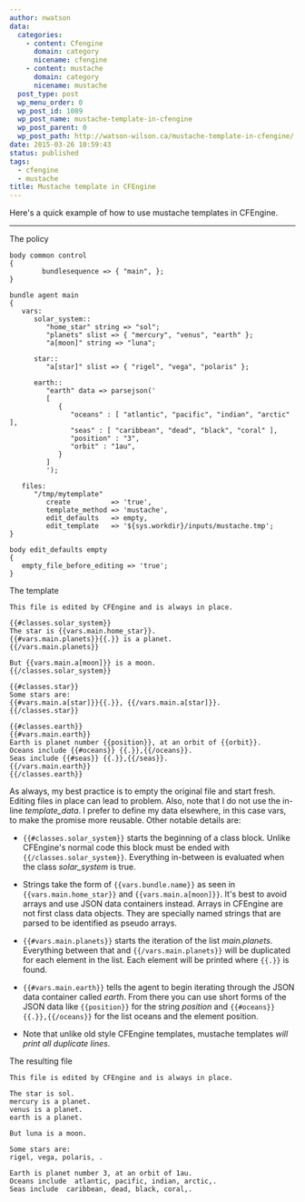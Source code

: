 ```yaml
---
author: nwatson
data:
  categories:
    - content: Cfengine
      domain: category
      nicename: cfengine
    - content: mustache
      domain: category
      nicename: mustache
  post_type: post
  wp_menu_order: 0
  wp_post_id: 1089
  wp_post_name: mustache-template-in-cfengine
  wp_post_parent: 0
  wp_post_path: http://watson-wilson.ca/mustache-template-in-cfengine/
date: 2015-03-26 10:59:43
status: published
tags:
  - cfengine
  - mustache
title: Mustache template in CFEngine
---
```



Here's a quick example of how to use mustache templates in CFEngine.

---

The policy

    body common control
    {
            bundlesequence => { "main", };
    }
    
    bundle agent main
    {
       vars:
          solar_system::
             "home_star" string => "sol";
             "planets" slist => { "mercury", "venus", "earth" };
             "a[moon]" string => "luna";
    
          star::
             "a[star]" slist => { "rigel", "vega", "polaris" };
    
          earth::
             "earth" data => parsejson('
             [
                { 
                   "oceans" : [ "atlantic", "pacific", "indian", "arctic" ],
                   "seas" : [ "caribbean", "dead", "black", "coral" ],
                   "position" : "3",
                   "orbit" : "1au",
                }
             ]
             ');
             
       files:
          "/tmp/mytemplate"
             create          => 'true',
             template_method => 'mustache',
             edit_defaults   => empty,
             edit_template   => '${sys.workdir}/inputs/mustache.tmp';
    }
    
    body edit_defaults empty
    {
       empty_file_before_editing => 'true';
    }

The template 

    This file is edited by CFEngine and is always in place.
    
    {{#classes.solar_system}}
    The star is {{vars.main.home_star}}.
    {{#vars.main.planets}}{{.}} is a planet.
    {{/vars.main.planets}}
    
    But {{vars.main.a[moon]}} is a moon.
    {{/classes.solar_system}}
    
    {{#classes.star}}
    Some stars are:
    {{#vars.main.a[star]}}{{.}}, {{/vars.main.a[star]}}.
    {{/classes.star}}
    
    {{#classes.earth}}
    {{#vars.main.earth}}
    Earth is planet number {{position}}, at an orbit of {{orbit}}.
    Oceans include {{#oceans}} {{.}},{{/oceans}}.
    Seas include {{#seas}} {{.}},{{/seas}}.
    {{/vars.main.earth}}
    {{/classes.earth}}

As always, my best practice is to empty the original file and start
fresh. Editing files in place can lead to problem. Also, note that I do
not use the in-line *template_data*. I prefer to define my data
elsewhere, in this case vars, to make the promise more reusable. Other
notable details are:

  * `{{#classes.solar_system}}` starts the beginning of a class block.
    Unlike CFEngine's normal code this block must be ended with `{{/classes.solar_system}}`.
    Everything in-between is evaluated when the class *solar_system* is
    true.

  * Strings take the form of `{{vars.bundle.name}}` as seen in `{{vars.main.home_star}}`
    and `{{vars.main.a[moon]}}`. It's best to avoid arrays and use JSON
    data containers instead. Arrays in CFEngine are not first class
    data objects. They are specially named strings that are parsed to
    be identified as pseudo arrays.

  * `{{#vars.main.planets}}` starts the iteration of the list *main.planets*.
    Everything between that and `{{/vars.main.planets}}` will be
    duplicated for each element in the list. Each element will be
    printed where `{{.}}` is found.

  * `{{#vars.main.earth}}` tells the agent to begin iterating through
    the JSON data container called *earth*. From there you can use
    short forms of the JSON data like `{{position}}` for the string *position*
    and `{{#oceans}} {{.}},{{/oceans}}` for the list oceans and the
    element position.

  * Note that unlike old style CFEngine templates, mustache templates *will
    print all duplicate lines*.

The resulting file

    This file is edited by CFEngine and is always in place.
    
    The star is sol.
    mercury is a planet.
    venus is a planet.
    earth is a planet.
    
    But luna is a moon.
    
    Some stars are:
    rigel, vega, polaris, .
    
    Earth is planet number 3, at an orbit of 1au.
    Oceans include  atlantic, pacific, indian, arctic,.
    Seas include  caribbean, dead, black, coral,.
